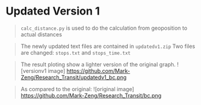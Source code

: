 # Updated Version 1
> `calc_distance.py` is used to do the calculation from geoposition to actual distances

> The newly updated text files are contained in `updatedv1.zip`
> Two files are changed: `stops.txt` and `stops_time.txt`


> The result ploting show a lighter version of the original graph.
![versionv1 image] <https://github.com/Mark-Zeng/Research_Transit/updatedv1_bc.png>

> As compared to the original:
![original image] <https://github.com/Mark-Zeng/Research_Transit/bc.png>
